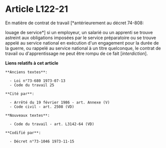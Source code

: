 # Article L122-21

En matière de contrat de travail [*antérieurement au décret 74-808:

louage de service*] si un employeur, un salarié ou un apprenti se trouve astreint aux obligations imposées par le service
préparatoire ou se trouve appelé au service national en exécution d'un engagement pour la durée de la guerre, ou rappelé au
service national à un titre quelconque, le contrat de travail ou d'apprentissage ne peut être rompu de ce fait
[*interdiction*].

**Liens relatifs à cet article**

	**Anciens textes**:

	  - Loi n°73-680 1973-07-13
	  - Code du travail 25

	**Cité par**:

	  - Arrêté du 19 février 1986 - art. Annexe (V)
	  - Code civil - art. 2508 (VD)

	**Nouveaux textes**:

	  - Code du travail - art. L3142-64 (VD)

	**Codifié par**:

	  - Décret n°73-1046 1973-11-15
